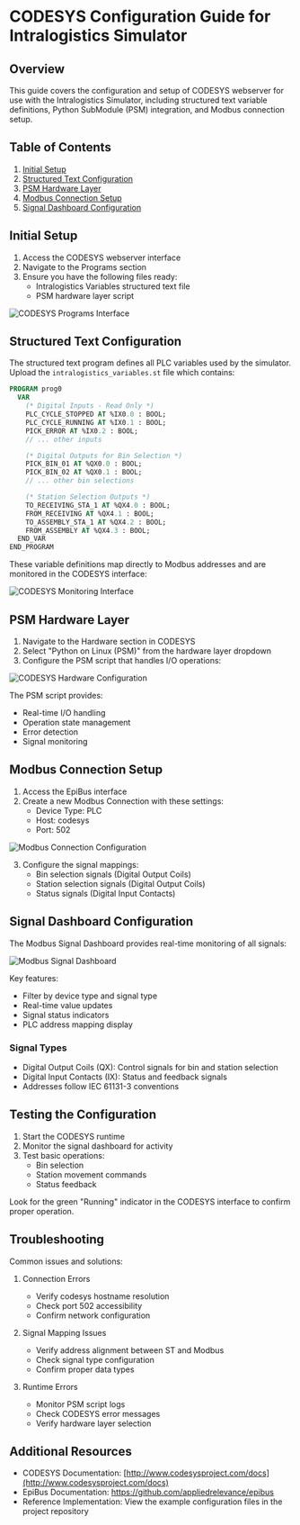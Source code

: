 # CODESYS Configuration Guide for Intralogistics Simulator

## Overview

This guide covers the configuration and setup of CODESYS webserver for use with the Intralogistics Simulator, including structured text variable definitions, Python SubModule (PSM) integration, and Modbus connection setup.

## Table of Contents

1. [Initial Setup](#initial-setup)
2. [Structured Text Configuration](#structured-text-configuration)
3. [PSM Hardware Layer](#psm-hardware-layer)
4. [Modbus Connection Setup](#modbus-connection-setup)
5. [Signal Dashboard Configuration](#signal-dashboard-configuration)

## Initial Setup

1. Access the CODESYS webserver interface
2. Navigate to the Programs section
3. Ensure you have the following files ready:
   - Intralogistics Variables structured text file
   - PSM hardware layer script

![CODESYS Programs Interface](img/programs.png)

## Structured Text Configuration

The structured text program defines all PLC variables used by the simulator. Upload the `intralogistics_variables.st` file which contains:

```pascal
PROGRAM prog0
  VAR
    (* Digital Inputs - Read Only *)
    PLC_CYCLE_STOPPED AT %IX0.0 : BOOL;
    PLC_CYCLE_RUNNING AT %IX0.1 : BOOL;
    PICK_ERROR AT %IX0.2 : BOOL;
    // ... other inputs

    (* Digital Outputs for Bin Selection *)
    PICK_BIN_01 AT %QX0.0 : BOOL;
    PICK_BIN_02 AT %QX0.1 : BOOL;
    // ... other bin selections

    (* Station Selection Outputs *)
    TO_RECEIVING_STA_1 AT %QX4.0 : BOOL;
    FROM_RECEIVING AT %QX4.1 : BOOL;
    TO_ASSEMBLY_STA_1 AT %QX4.2 : BOOL;
    FROM_ASSEMBLY AT %QX4.3 : BOOL;
  END_VAR
END_PROGRAM
```

These variable definitions map directly to Modbus addresses and are monitored in the CODESYS interface:

![CODESYS Monitoring Interface](img/monitoring.png)

## PSM Hardware Layer

1. Navigate to the Hardware section in CODESYS
2. Select "Python on Linux (PSM)" from the hardware layer dropdown
3. Configure the PSM script that handles I/O operations:

![CODESYS Hardware Configuration](img/hardware.png)

The PSM script provides:

- Real-time I/O handling
- Operation state management
- Error detection
- Signal monitoring

## Modbus Connection Setup

1. Access the EpiBus interface
2. Create a new Modbus Connection with these settings:
   - Device Type: PLC
   - Host: codesys
   - Port: 502

![Modbus Connection Configuration](img/connection.png)

3. Configure the signal mappings:
   - Bin selection signals (Digital Output Coils)
   - Station selection signals (Digital Output Coils)
   - Status signals (Digital Input Contacts)

## Signal Dashboard Configuration

The Modbus Signal Dashboard provides real-time monitoring of all signals:

![Modbus Signal Dashboard](img/dashboard.png)

Key features:

- Filter by device type and signal type
- Real-time value updates
- Signal status indicators
- PLC address mapping display

### Signal Types

- Digital Output Coils (QX): Control signals for bin and station selection
- Digital Input Contacts (IX): Status and feedback signals
- Addresses follow IEC 61131-3 conventions

## Testing the Configuration

1. Start the CODESYS runtime
2. Monitor the signal dashboard for activity
3. Test basic operations:
   - Bin selection
   - Station movement commands
   - Status feedback

Look for the green "Running" indicator in the CODESYS interface to confirm proper operation.

## Troubleshooting

Common issues and solutions:

1. Connection Errors
   
   - Verify codesys hostname resolution
   - Check port 502 accessibility
   - Confirm network configuration

2. Signal Mapping Issues
   
   - Verify address alignment between ST and Modbus
   - Check signal type configuration
   - Confirm proper data types

3. Runtime Errors
   
   - Monitor PSM script logs
   - Check CODESYS error messages
   - Verify hardware layer selection

## Additional Resources

- CODESYS Documentation: [http://www.codesysproject.com/docs](http://www.codesysproject.com/docs)
- EpiBus Documentation: https://github.com/appliedrelevance/epibus 
- Reference Implementation: View the example configuration files in the project repository